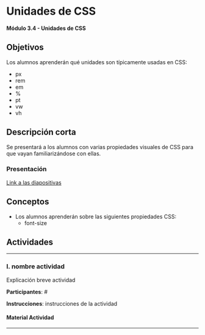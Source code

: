 # Unidades de CSS

**Módulo 3.4 - Unidades de CSS**

## Objetivos
Los alumnos aprenderán qué unidades son típicamente usadas en CSS:
 - px
 - rem
 - em
 - %
 - pt
 - vw
 - vh


## Descripción corta
Se presentará a los alumnos con varias propiedades visuales de CSS para que vayan familiarizándose con ellas.

### Presentación

[Link a las diapositivas](https://docs.google.com/presentation/d/1osEu2V59rRSskwEk9soK1I45rwDJLHlHxIb8_MULI-4/edit?usp=sharing)

## Conceptos
- Los alumnos aprenderán sobre las siguientes propiedades CSS:
  - font-size

## Actividades

---

### I. nombre actividad

Explicación breve actividad

**Participantes**: #

**Instrucciones**: instrucciones de la actividad

#### Material Actividad

---